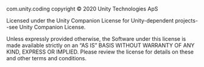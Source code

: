 com.unity.coding copyright © 2020 Unity Technologies ApS

Licensed under the Unity Companion License for Unity-dependent projects--see Unity Companion License.

Unless expressly provided otherwise, the Software under this license is made available strictly on an “AS IS” BASIS WITHOUT WARRANTY OF ANY KIND, EXPRESS OR IMPLIED. Please review the license for details on these and other terms and conditions.